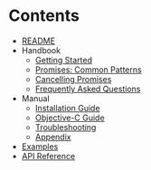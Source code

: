 # Contents

* [README](../README.md)
* Handbook
  * [Getting Started](GettingStarted.md)
  * [Promises: Common Patterns](CommonPatterns.md)
  * [Cancelling Promises](Cancel.md)
  * [Frequently Asked Questions](FAQ.md)
* Manual
  * [Installation Guide](Installation.md)
  * [Objective-C Guide](ObjectiveC.md)
  * [Troubleshooting](Troubleshooting.md)
  * [Appendix](Appendix.md)
* [Examples](Examples)
* [API Reference](https://mxcl.dev/PromiseKit/reference/v7/Classes/Promise.html)
